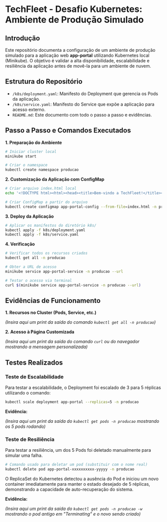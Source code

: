 # TechFleet - Desafio Kubernetes: Ambiente de Produção Simulado

## Introdução

Este repositório documenta a configuração de um ambiente de produção simulado para a aplicação web **app-portal** utilizando Kubernetes local (Minikube). O objetivo é validar a alta disponibilidade, escalabilidade e resiliência da aplicação antes de movê-la para um ambiente de nuvem.

## Estrutura do Repositório

-   `/k8s/deployment.yaml`: Manifesto do Deployment que gerencia os Pods da aplicação.
-   `/k8s/service.yaml`: Manifesto do Service que expõe a aplicação para acesso externo.
-   `README.md`: Este documento com todo o passo a passo e evidências.

## Passo a Passo e Comandos Executados

**1. Preparação do Ambiente**

```bash
# Iniciar cluster local
minikube start

# Criar o namespace
kubectl create namespace producao
```

**2. Customização da Aplicação com ConfigMap**

```bash
# Criar arquivo index.html local
echo '<!DOCTYPE html><html><head><title>Bem-vindo a TechFleet!</title></head><body><h1>App-Portal da TechFleet rodando em Kubernetes!</h1><p>Este ambiente de producao simulado foi configurado com sucesso.</p></body></html>' > index.html

# Criar ConfigMap a partir do arquivo
kubectl create configmap app-portal-config --from-file=index.html -n producao
```

**3. Deploy da Aplicação**

```bash
# Aplicar os manifestos do diretório k8s/
kubectl apply -f k8s/deployment.yaml
kubectl apply -f k8s/service.yaml
```

**4. Verificação**

```bash
# Verificar todos os recursos criados
kubectl get all -n producao

# Obter a URL de acesso
minikube service app-portal-service -n producao --url

# Testar o acesso via terminal
curl $(minikube service app-portal-service -n producao --url)
```

## Evidências de Funcionamento

**1. Recursos no Cluster (Pods, Service, etc.)**

*(Insira aqui um print da saída do comando `kubectl get all -n producao`)*

**2. Acesso à Página Customizada**

*(Insira aqui um print da saída do comando `curl` ou do navegador mostrando a mensagem personalizada)*

## Testes Realizados

### Teste de Escalabilidade

Para testar a escalabilidade, o Deployment foi escalado de 3 para 5 réplicas utilizando o comando:

```bash
kubectl scale deployment app-portal --replicas=5 -n producao
```

**Evidência:**

*(Insira aqui um print da saída do `kubectl get pods -n producao` mostrando os 5 pods rodando)*

### Teste de Resiliência

Para testar a resiliência, um dos 5 Pods foi deletado manualmente para simular uma falha.

```bash
# Comando usado para deletar um pod (substituir com o nome real)
kubectl delete pod app-portal-xxxxxxxxxx-yyyyy -n producao
```

O ReplicaSet do Kubernetes detectou a ausência do Pod e iniciou um novo container imediatamente para manter o estado desejado de 5 réplicas, demonstrando a capacidade de auto-recuperação do sistema.

**Evidência:**

*(Insira aqui um print da saída do `kubectl get pods -n producao -w` mostrando o pod antigo em "Terminating" e o novo sendo criado)*